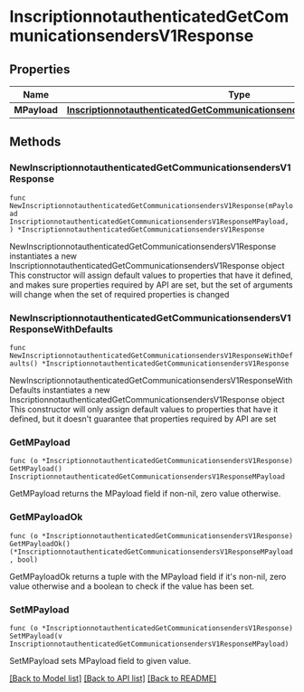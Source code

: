# InscriptionnotauthenticatedGetCommunicationsendersV1Response

## Properties

Name | Type | Description | Notes
------------ | ------------- | ------------- | -------------
**MPayload** | [**InscriptionnotauthenticatedGetCommunicationsendersV1ResponseMPayload**](InscriptionnotauthenticatedGetCommunicationsendersV1ResponseMPayload.md) |  | 

## Methods

### NewInscriptionnotauthenticatedGetCommunicationsendersV1Response

`func NewInscriptionnotauthenticatedGetCommunicationsendersV1Response(mPayload InscriptionnotauthenticatedGetCommunicationsendersV1ResponseMPayload, ) *InscriptionnotauthenticatedGetCommunicationsendersV1Response`

NewInscriptionnotauthenticatedGetCommunicationsendersV1Response instantiates a new InscriptionnotauthenticatedGetCommunicationsendersV1Response object
This constructor will assign default values to properties that have it defined,
and makes sure properties required by API are set, but the set of arguments
will change when the set of required properties is changed

### NewInscriptionnotauthenticatedGetCommunicationsendersV1ResponseWithDefaults

`func NewInscriptionnotauthenticatedGetCommunicationsendersV1ResponseWithDefaults() *InscriptionnotauthenticatedGetCommunicationsendersV1Response`

NewInscriptionnotauthenticatedGetCommunicationsendersV1ResponseWithDefaults instantiates a new InscriptionnotauthenticatedGetCommunicationsendersV1Response object
This constructor will only assign default values to properties that have it defined,
but it doesn't guarantee that properties required by API are set

### GetMPayload

`func (o *InscriptionnotauthenticatedGetCommunicationsendersV1Response) GetMPayload() InscriptionnotauthenticatedGetCommunicationsendersV1ResponseMPayload`

GetMPayload returns the MPayload field if non-nil, zero value otherwise.

### GetMPayloadOk

`func (o *InscriptionnotauthenticatedGetCommunicationsendersV1Response) GetMPayloadOk() (*InscriptionnotauthenticatedGetCommunicationsendersV1ResponseMPayload, bool)`

GetMPayloadOk returns a tuple with the MPayload field if it's non-nil, zero value otherwise
and a boolean to check if the value has been set.

### SetMPayload

`func (o *InscriptionnotauthenticatedGetCommunicationsendersV1Response) SetMPayload(v InscriptionnotauthenticatedGetCommunicationsendersV1ResponseMPayload)`

SetMPayload sets MPayload field to given value.



[[Back to Model list]](../README.md#documentation-for-models) [[Back to API list]](../README.md#documentation-for-api-endpoints) [[Back to README]](../README.md)


